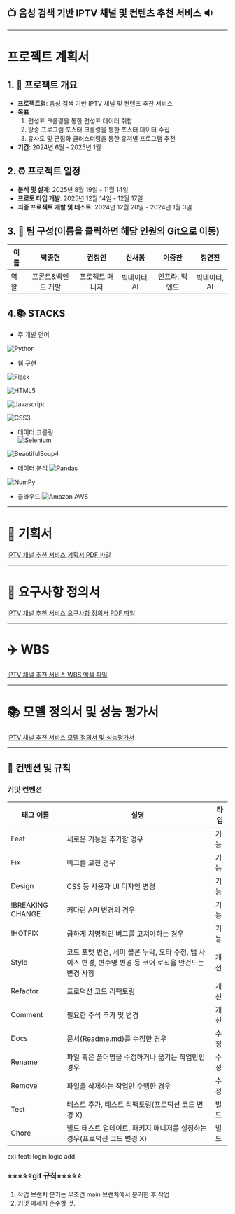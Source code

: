 ## 📺 음성 검색 기반 IPTV 채널 및 컨텐츠 추천 서비스 🔉

---------------------------------------

# 프로젝트 계획서

## 1. 🎂 프로젝트 개요
- **프로젝트명**: 음성 검색 기반 IPTV 채널 및 컨텐츠 추천 서비스
- **목표** 
   1. 편성표 크롤링을 통한 편성표 데이터 취합
   2. 방송 프로그램 포스터 크롤링을 통한 포스터 데이터 수집
   3. 유사도 및 군집화 클러스터링을 통한 유저별 프로그램 추천
- **기간**: 2024년 6월 - 2025년 1월

## 2. ⏰ 프로젝트 일정
- **분석 및 설계**: 2025년 8월 19일 - 11월 14일
- **프로토 타입 개발**: 2025년 12월 14일 - 12월 17일
- **최종 프로젝트 개발 및 테스트**: 2024년 12월 20일 - 2024년 1월 3일

## 3. 💪 팀 구성(이름을 클릭하면 해당 인원의 Git으로 이동)
|이름|[박종현](https://github.com/JayParc)|[권정인](https://github.com/yojeong125)|[신새봄](https://github.com/SaebomSHIN)|[이중찬](https://github.com/Chan2a)|[정연진](https://github.com/yeonjin118)|
|---|:---:|:---:|:---:|:---:|:---:|
|역할|프론트&백엔드 개발|프로젝트 매니저|빅데이터, AI|인프라, 백엔드|빅데이터, AI|

## 4.📚 STACKS
* 주 개발 언어

![Python](https://img.shields.io/badge/Python-3776AB?style=for-the-badge&logo=Python&logoColor=white)

* 웹 구현

![Flask](https://img.shields.io/badge/Flask-000000?style=for-the-badge&logo=Flask&logoColor=white)

![HTML5](https://img.shields.io/badge/HTML5-E34F26?style=for-the-badge&logo=HTML5&logoColor=white)

![Javascript](https://img.shields.io/badge/Javascript-F7DF1E?style=for-the-badge&logo=Javascript&logoColor=white)

![CSS3](https://img.shields.io/badge/CSS3-1572B6?style=for-the-badge&logo=CSS3&logoColor=white)

* 데이터 크롤링  
![Selenium](https://img.shields.io/badge/Selenium-43B02A?style=for-the-badge&logo=Selenium&logoColor=white)

![BeautifulSoup4](https://img.shields.io/badge/BeautifulSoup4-FFD700?style=for-the-badge&logo=BeautifulSoup&logoColor=black)

* 데이터 분석
![Pandas](https://img.shields.io/badge/Pandas-150458?style=for-the-badge&logo=Pandas&logoColor=white)

![NumPy](https://img.shields.io/badge/NumPy-013243?style=for-the-badge&logo=NumPy&logoColor=white)

* 클라우드
![Amazon AWS](https://img.shields.io/badge/Amazon%20AWS-232F3E?style=for-the-badge&logo=Amazon%20AWS&logoColor=white)

---------------------------------------

# 🏁 기획서
[IPTV 채널 추천 서비스 기획서 PDF 파일](https://github.com/whynotsw-camp/wh01-3rd-3team-UTIDAL/blob/main/Report/%5BKDT%5D%203%E1%84%8E%E1%85%A1%20%E1%84%80%E1%85%B5%E1%84%92%E1%85%AC%E1%86%A8%E1%84%89%E1%85%A5_%E1%84%8B%E1%85%AE%E1%84%90%E1%85%B5%E1%84%83%E1%85%A1%E1%86%AF.pdf)

---------------------------------------

# 📕 요구사항 정의서
[IPTV 채널 추천 서비스 요구사항 정의서 PDF 파일](https://github.com/whynotsw-camp/wh01-3rd-3team-UTIDAL/blob/main/Report/%5BKDT%5D%20IPTV%20%E1%84%8E%E1%85%A2%E1%84%82%E1%85%A5%E1%86%AF%20%E1%84%8E%E1%85%AE%E1%84%8E%E1%85%A5%E1%86%AB%20%E1%84%89%E1%85%A5%E1%84%87%E1%85%B5%E1%84%89%E1%85%B3%203%E1%84%90%E1%85%B5%E1%86%B7_%E1%84%8B%E1%85%AD%E1%84%80%E1%85%AE%E1%84%89%E1%85%A1%E1%84%92%E1%85%A1%E1%86%BC%20%E1%84%8C%E1%85%A5%E1%86%BC%E1%84%8B%E1%85%B4%E1%84%89%E1%85%A5.pdf)

----------------------------------------

# ✈️ WBS
[IPTV 채널 추천 서비스 WBS 엑셀 파일](https://github.com/whynotsw-camp/wh01-3rd-3team-UTIDAL/raw/refs/heads/main/Report/%5BKDT%5D%20IPTV%20%E1%84%8E%E1%85%A2%E1%84%82%E1%85%A5%E1%86%AF%20%E1%84%8E%E1%85%AE%E1%84%8E%E1%85%A5%E1%86%AB%20%E1%84%89%E1%85%A5%E1%84%87%E1%85%B5%E1%84%89%E1%85%B3%203%E1%84%90%E1%85%B5%E1%86%B7_WBS.xlsx)


-----------------------------------------

# 📚 모델 정의서 및 성능 평가서
[IPTV 채널 추천 서비스 모델 정의서 및 성능평가서](https://github.com/whynotsw-camp/wh01-3rd-3team-UTIDAL/blob/main/Report/%5BKDT%5D%20IPTV%20%E1%84%8E%E1%85%A2%E1%84%82%E1%85%A5%E1%86%AF%20%E1%84%8E%E1%85%AE%E1%84%8E%E1%85%A5%E1%86%AB%20%E1%84%89%E1%85%A5%E1%84%87%E1%85%B5%E1%84%89%E1%85%B3%203%E1%84%90%E1%85%B5%E1%86%B7_%E1%84%86%E1%85%A9%E1%84%83%E1%85%A6%E1%86%AF%20%E1%84%8C%E1%85%A5%E1%86%BC%E1%84%8B%E1%85%B4%E1%84%89%E1%85%A5%20%E1%84%86%E1%85%B5%E1%86%BE%20%E1%84%91%E1%85%A7%E1%86%BC%E1%84%80%E1%85%A1%E1%84%89%E1%85%A5.pdf)

-----------------------------------------


## 📌 컨벤션 및 규칙

### 커밋 컨벤션

| 태그 이름        | 설명                                                                                                     | 타입 |
| ---------------- | -------------------------------------------------------------------------------------------------------- | ---- |
| Feat             | 새로운 기능을 추가할 경우                                                                                | 기능 |
| Fix              | 버그를 고친 경우                                                                                         | 기능 |
| Design           | CSS 등 사용자 UI 디자인 변경                                                                             | 기능 |
| !BREAKING CHANGE | 커다란 API 변경의 경우                                                                                   | 기능 |
| !HOTFIX          | 급하게 치명적인 버그를 고쳐야하는 경우                                                                   | 기능 |
| Style            | 코드 포맷 변경, 세미 콜론 누락, 오타 수정, 탭 사이즈 변경, 변수명 변경 등 코어 로직을 안건드는 변경 사항 | 개선 |
| Refactor         | 프로덕션 코드 리팩토링                                                                                   | 개선 |
| Comment          | 필요한 주석 추가 및 변경                                                                                 | 개선 |
| Docs             | 문서(Readme.md)를 수정한 경우                                                                            | 수정 |
| Rename           | 파일 혹은 폴더명을 수정하거나 옮기는 작업만인 경우                                                       | 수정 |
| Remove           | 파일을 삭제하는 작업만 수행한 경우                                                                       | 수정 |
| Test             | 테스트 추가, 테스트 리팩토링(프로덕션 코드 변경 X)                                                       | 빌드 |
| Chore            | 빌드 태스트 업데이트, 패키지 매니저를 설정하는 경우(프로덕션 코드 변경 X)                                | 빌드 |

ex) feat: login logic add

### ⭐️⭐️⭐️⭐️⭐️git 규칙⭐️⭐️⭐️⭐️⭐️

1. 작업 브랜치 분기는 무조건 main 브랜치에서 분기한 후 작업
2. 커밋 메세지 준수할 것.

